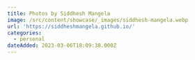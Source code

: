 ```yaml
---
title: Photos by Siddhesh Mangela
image: /src/content/showcase/_images/siddhesh-mangela.webp
url: 'https://siddheshmangela.github.io/'
categories:
  - personal
dateAdded: 2023-03-06T18:09:38.000Z
---
```


